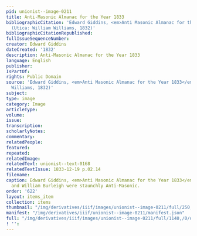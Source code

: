 ```yaml
---
pid: unionist--image-0211
title: Anti-Masonic Almanac for the Year 1833
bibliographicCitation: 'Edward Giddins, <em>Anti Masonic Almanac for the Year 1833</em>
  (Utica: William Williams, 1832)'
bibliographicCitationRepublished: 
fullIssueSequenceNumber: 
creator: Edward Giddins
dateCreated: '1832'
description: Anti-Masonic Almanac for the Year 1833
language: English
publisher: 
IsPartOf: 
rights: Public Domain
source: 'Edward Giddins, <em>Anti Masonic Almanac for the Year 1833</em> (Utica: William
  Williams, 1832)'
subject: 
type: image
category: Image
articleType: 
volume: 
issue: 
transcription: 
scholarlyNotes: 
commentary: 
relatedPeople: 
featured: 
repeated: 
relatedImage: 
relatedText: unionist--text-0168
relatedTextIssue: 1833-12-19 p.02.14
filename: 
caption: Edward Giddins, <em>Anti Masonic Almanac for the Year 1833</em>. Both Charles
  and William Burleigh were staunchly Anti-Masonic.
order: '622'
layout: items_item
collection: items
thumbnail: "/img/derivatives/iiif/images/unionist--image-0211/full/250,/0/default.jpg"
manifest: "/img/derivatives/iiif/unionist--image-0211/manifest.json"
full: "/img/derivatives/iiif/images/unionist--image-0211/full/1140,/0/default.jpg"
! '': 
---
```

